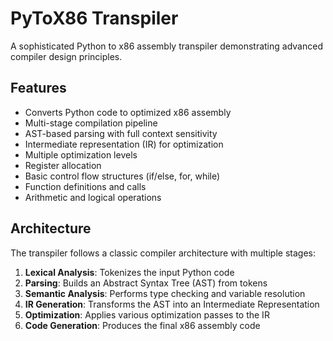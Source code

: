 # PyToX86 Transpiler

A sophisticated Python to x86 assembly transpiler demonstrating advanced compiler design principles.

## Features

- Converts Python code to optimized x86 assembly
- Multi-stage compilation pipeline
- AST-based parsing with full context sensitivity
- Intermediate representation (IR) for optimization
- Multiple optimization levels
- Register allocation
- Basic control flow structures (if/else, for, while)
- Function definitions and calls
- Arithmetic and logical operations

## Architecture

The transpiler follows a classic compiler architecture with multiple stages:

1. **Lexical Analysis**: Tokenizes the input Python code
2. **Parsing**: Builds an Abstract Syntax Tree (AST) from tokens
3. **Semantic Analysis**: Performs type checking and variable resolution
4. **IR Generation**: Transforms the AST into an Intermediate Representation
5. **Optimization**: Applies various optimization passes to the IR
6. **Code Generation**: Produces the final x86 assembly code


